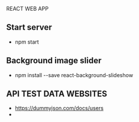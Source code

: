 REACT WEB APP

## Start server
- npm start

## Background image slider
- npm install --save react-background-slideshow

## API TEST DATA WEBSITES
- https://dummyjson.com/docs/users
- 

